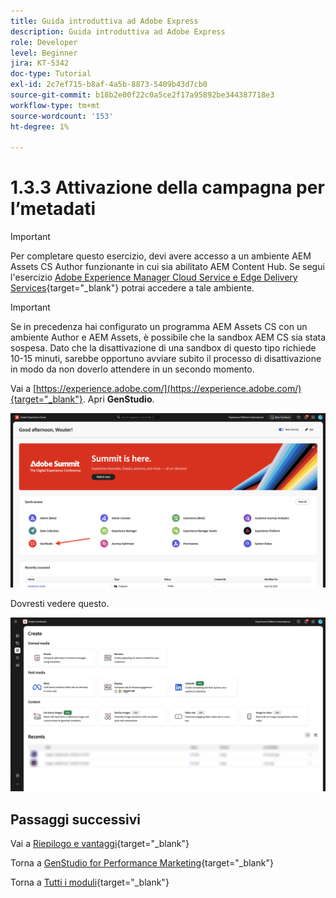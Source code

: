 ```yaml
---
title: Guida introduttiva ad Adobe Express
description: Guida introduttiva ad Adobe Express
role: Developer
level: Beginner
jira: KT-5342
doc-type: Tutorial
exl-id: 2c7ef715-b8af-4a5b-8873-5409b43d7cb0
source-git-commit: b18b2e00f22c0a5ce2f17a95892be344387718e3
workflow-type: tm+mt
source-wordcount: '153'
ht-degree: 1%

---
```


# 1.3.3 Attivazione della campagna per l’metadati

>[!IMPORTANT]
>
>Per completare questo esercizio, devi avere accesso a un ambiente AEM Assets CS Author funzionante in cui sia abilitato AEM Content Hub. Se segui l&#39;esercizio [Adobe Experience Manager Cloud Service e Edge Delivery Services](./../../../modules/asset-mgmt/module2.1/aemcs.md){target="_blank"} potrai accedere a tale ambiente.

>[!IMPORTANT]
>
>Se in precedenza hai configurato un programma AEM Assets CS con un ambiente Author e AEM Assets, è possibile che la sandbox AEM CS sia stata sospesa. Dato che la disattivazione di una sandbox di questo tipo richiede 10-15 minuti, sarebbe opportuno avviare subito il processo di disattivazione in modo da non doverlo attendere in un secondo momento.

Vai a [https://experience.adobe.com/](https://experience.adobe.com/){target="_blank"}. Apri **GenStudio**.

![GSPeM](./images/gspem1.png)

Dovresti vedere questo.

![GSPeM](./images/gspem2.png)


## Passaggi successivi

Vai a [Riepilogo e vantaggi](./summary.md){target="_blank"}

Torna a [GenStudio for Performance Marketing](./genstudio.md){target="_blank"}

Torna a [Tutti i moduli](./../../../overview.md){target="_blank"}
